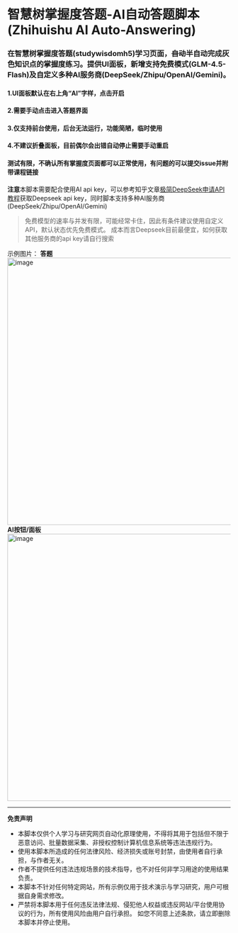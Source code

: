 # 智慧树掌握度答题-AI自动答题脚本 (Zhihuishu AI Auto-Answering)
### 在智慧树掌握度答题(studywisdomh5)学习页面，~~自动~~半自动完成灰色知识点的掌握度练习。提供UI面板，新增支持免费模式(GLM-4.5-Flash)及自定义多种AI服务商(DeepSeek/Zhipu/OpenAI/Gemini)。
#### 1.UI面板默认在右上角“AI”字样，点击开启
#### 2.需要手动点击进入答题界面
#### 3.仅支持前台使用，后台无法运行，功能简陋，临时使用
#### 4.不建议折叠面板，目前偶尔会出错自动停止需要手动重启
#### 测试有限，不确认所有掌握度页面都可以正常使用，有问题的可以提交issue并附带课程链接

**注意**本脚本需要配合使用AI api key，可以参考知乎文章[极简DeepSeek申请API教程](https://zhuanlan.zhihu.com/p/20578265749)获取Deepseek api key，同时脚本支持多种AI服务商(DeepSeek/Zhipu/OpenAI/Gemini)
> 免费模型的速率与并发有限，可能经常卡住，因此有条件建议使用自定义API，默认状态优先免费模式。
> 成本而言Deepseek目前最便宜，如何获取其他服务商的api key请自行搜索

示例图片：
**答题**
<img width="1245" height="603" alt="image" src="https://github.com/user-attachments/assets/bb4bab3e-43ce-4d52-aa8e-1f03e33afdab" />
**AI按钮/面板**
<img width="1245" height="603" alt="image" src="https://github.com/user-attachments/assets/01f8d811-bd19-4903-bbe8-b4b827277b7d" />

---
**免责声明**
- 本脚本仅供个人学习与研究网页自动化原理使用，不得将其用于包括但不限于恶意访问、批量数据采集、非授权控制计算机信息系统等违法违规行为。
- 使用本脚本所造成的任何法律风险、经济损失或账号封禁，由使用者自行承担，与作者无关。
- 作者不提供任何违法违规场景的技术指导，也不对任何非学习用途的使用结果负责。
- 本脚本不针对任何特定网站，所有示例仅用于技术演示与学习研究，用户可根据自身需求修改。
- 严禁将本脚本用于任何违反法律法规、侵犯他人权益或违反网站/平台使用协议的行为，所有使用风险由用户自行承担。 如您不同意上述条款，请立即删除本脚本并停止使用。
